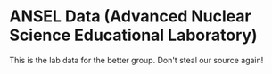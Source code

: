 # ANSEL Data (Advanced Nuclear Science Educational Laboratory)
This is the lab data for the better group. Don't steal our source again!
